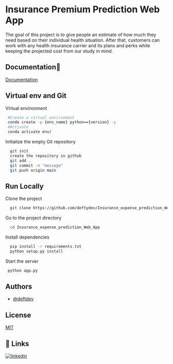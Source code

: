 
# Insurance Premium Prediction Web App

The goal of this project is to give people an estimate of how much they need based on
their individual health situation. After that, customers can work with any health
insurance carrier and its plans and perks while keeping the projected cost from our
study in mind. 


## Documentation🚀 

[Documentation](https://drive.google.com/file/d/1PUCqVKy21vtuKOYiBDhYJTUIa-7EP75g/view)


## Virtual env and Git

Virtual environment

```bash
 #Create a virtual environment
 conda create -p {env_name} python=={version} -y
 #Activate 
 conda activate env/
```
Initialize the empty Git repository
```bash
  git init 
  create the repository in github
  git add .
  git commit -m "message"
  git push origin main
```
## Run Locally

Clone the project

```bash
  git clone https://github.com/deftydev/Insurance_expense_prediction_Web_App.git
```

Go to the project directory

```bash
  cd Insurance_expense_prediction_Web_App
```

Install dependencies

```bash
  pip install -r requirements.txt
  python setup.py install
```

Start the server

```bash
 python app.py
```


## Authors

- [@deftdev](https://github.com/deftydev)




## License

[MIT](https://choosealicense.com/licenses/mit/)


## 🔗 Links
[![linkedin](https://img.shields.io/badge/linkedin-0A66C2?style=for-the-badge&logo=linkedin&logoColor=white)](https://www.linkedin.com/in/devansh-gupta-145077189/)
